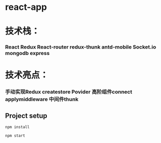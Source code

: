 # react-app

# 技术栈：
###  React Redux React-router redux-thunk antd-mobile Socket.io mongodb express

# 技术亮点：
###  手动实现Redux createstore Povider 高阶组件connect applymiddleware 中间件thunk  

## Project setup
```
npm install
```

```
npm start
```

